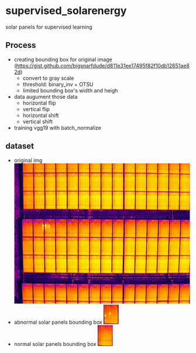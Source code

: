 # supervised_solarenergy
solar panels for supervised learning


## Process
- creating bounding box for original image (https://gist.github.com/bigsnarfdude/d811e31ee17495f82f10db12651ae82d)
  - convert to gray scale
  - threshold: binary_inv + OTSU
  - limited bounding box's width and heigh
- data augument those data
  - horizontal flip
  - vertical flip
  - horizontal shift
  - vertical shift
- training vgg19 with batch_normalize

## dataset
- original img
![image](img/DJI_20200721100547_0032_THRM.JPG)
- abnormal solar panels bounding box
![image](img/853.jpg)
- normal solar panels bounding box
![image](img/955.jpg)
